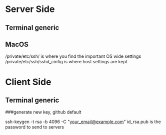 # Server Side

## Terminal generic

## MacOS

/private/etc/ssh/ is where you find the important OS wide settings
/private/etc/ssh/sshd_cinfig is where host settings are kept

# Client Side

## Terminal generic

###generate new key, github default

ssh-keygen -t rsa -b 4096 -C "your_email@example.com"
id_rsa.pub is the password to send to servers
